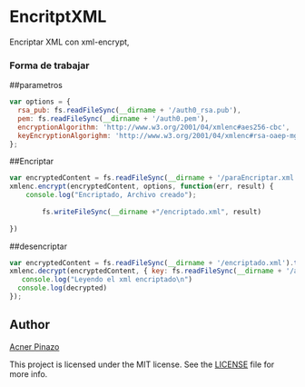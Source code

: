 # EncritptXML
Encriptar XML con xml-encrypt, 

### Forma de trabajar

##parametros
```js
var options = {
  rsa_pub: fs.readFileSync(__dirname + '/auth0_rsa.pub'),
  pem: fs.readFileSync(__dirname + '/auth0.pem'),
  encryptionAlgorithm: 'http://www.w3.org/2001/04/xmlenc#aes256-cbc',
  keyEncryptionAlgorighm: 'http://www.w3.org/2001/04/xmlenc#rsa-oaep-mgf1p'
};
```
##Encriptar
```js
var encryptedContent = fs.readFileSync(__dirname + '/paraEncriptar.xml').toString()
xmlenc.encrypt(encryptedContent, options, function(err, result) { 
	console.log("Encriptado, Archivo creado");
	
     	fs.writeFileSync(__dirname +"/encriptado.xml", result)
	
})
```
##desencriptar
```js
var encryptedContent = fs.readFileSync(__dirname + '/encriptado.xml').toString()
xmlenc.decrypt(encryptedContent, { key: fs.readFileSync(__dirname + '/auth0.key')}, function(err, decrypted) {
   console.log("Leyendo el xml encriptado\n")
  console.log(decrypted)
});
```
## Author

[Acner Pinazo](www.elyon.com.py)

This project is licensed under the MIT license. See the [LICENSE](LICENSE) file for more info.
